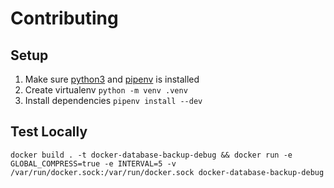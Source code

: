 # Contributing

## Setup

1. Make sure [python3](https://www.python.org/) and [pipenv](https://pipenv.pypa.io) is installed
2. Create virtualenv `python -m venv .venv`
3. Install dependencies `pipenv install --dev`

## Test Locally

`docker build . -t docker-database-backup-debug && docker run -e GLOBAL_COMPRESS=true -e INTERVAL=5 -v /var/run/docker.sock:/var/run/docker.sock docker-database-backup-debug`
